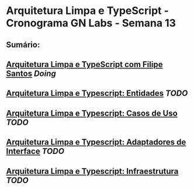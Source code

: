 # Arquitetura Limpa e TypeScript - Cronograma GN Labs - Semana 13

## Sumário:

## [Arquitetura Limpa e TypeScript com Filipe Santos](https://web.microsoftstream.com/video/103cf595-df3f-4e22-8d1c-ec401053cbe5) _Doing_

## [Arquitetura Limpa e Typescript: Entidades](https://filipemata.medium.com/arquitetura-limpa-e-typescript-96a44751200d) _TODO_

## [Arquitetura Limpa e Typescript: Casos de Uso](https://filipemata.medium.com/arquitetura-limpa-e-typescript-casos-de-uso-195960cf165e) _TODO_

## [Arquitetura Limpa e Typescript: Adaptadores de Interface](https://filipemata.medium.com/arquitetura-limpa-e-typescript-adaptadores-de-interface-3ef655f4bdfc) _TODO_

## [Arquitetura Limpa e Typescript: Infraestrutura](https://filipemata.medium.com/arquitetura-limpa-e-typescript-infraestrutura-f0324ade6bd7) _TODO_
